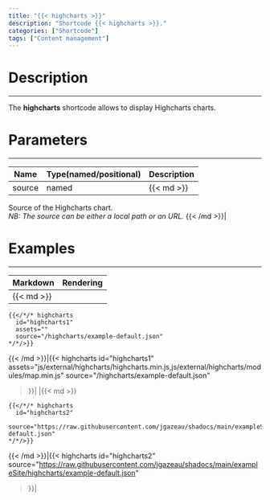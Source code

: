 ```yaml
---
title: "{{< highcharts >}}"
description: "Shortcode {{< highcharts >}}."
categories: ["Shortcode"]
tags: ["Content management"]
---
```


# Description
---

The **highcharts** shortcode allows to display Highcharts charts.

# Parameters
---

| Name | Type(named/positional) | Description |
| ---- | ---------------------- | ----------- |
| source | named |{{< md >}}
Source of the Highcharts chart.  
*NB: The source can be either a local path or an URL.*
{{< /md >}}|

# Examples
---

| Markdown | Rendering |
| -------- | --------- |
|{{< md >}}
```
{{</*/* highcharts
  id="highcharts1"
  assets=""
  source="/highcharts/example-default.json"
*/*/>}}
```
{{< /md >}}|{{< highcharts
  id="highcharts1"
  assets="js/external/highcharts/highcharts.min.js,js/external/highcharts/modules/map.min.js"
  source="/highcharts/example-default.json"
>}}|
|{{< md >}}
```
{{</*/* highcharts
  id="highcharts2"
  source="https://raw.githubusercontent.com/jgazeau/shadocs/main/exampleSite/highcharts/example-default.json"
*/*/>}}
```
{{< /md >}}|{{< highcharts
  id="highcharts2"
  source="https://raw.githubusercontent.com/jgazeau/shadocs/main/exampleSite/highcharts/example-default.json"
>}}|
